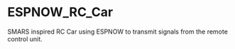 # ESPNOW_RC_Car
SMARS inspired RC Car using ESPNOW to transmit signals from the remote control unit.
